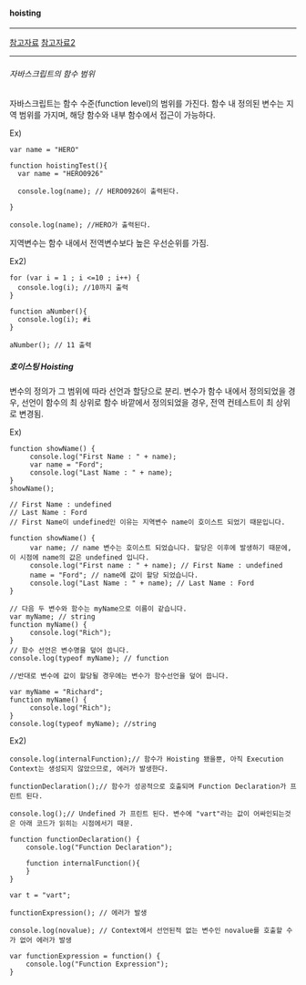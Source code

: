 #### hoisting

---

[참고자료](http://mohwaproject.tistory.com/entry/%EC%9E%90%EB%B0%94%EC%8A%A4%ED%81%AC%EB%A6%BD%ED%8A%B8-%ED%95%A8%EC%88%98-%ED%98%B8%EC%9D%B4%EC%8A%A4%ED%8C%85)
[참고자료2](http://chanlee.github.io/2013/12/10/javascript-variable-scope-and-hoisting/)

---

###### 자바스크립트의 함수 범위

자바스크립트는 함수 수준(function level)의 범위를 가진다.
함수 내 정의된 변수는 지역 범위를 가지며,
해당 함수와 내부 함수에서 접근이 가능하다.

Ex)

```
var name = "HERO"

function hoistingTest(){
  var name = "HERO0926"
  
  console.log(name); // HERO0926이 출력된다.

}

console.log(name); //HERO가 출력된다.
```

지역변수는 함수 내에서 전역변수보다 높은 우선순위를 가짐.

Ex2)

```
for (var i = 1 ; i <=10 ; i++) {
  console.log(i); //10까지 출력
}

function aNumber(){
  console.log(i); #i
}

aNumber(); // 11 출력
```

##### 호이스팅 Hoisting

변수의 정의가 그 범위에 따라 선언과 할당으로 분리.
변수가 함수 내에서 정의되었을 경우, 선언이 함수의 최 상위로
함수 바깥에서 정의되었을 경우, 전역 컨테스트이 최 상위로 변경됨.

Ex)
```
function showName() {
     console.log("First Name : " + name);
     var name = "Ford";
     console.log("Last Name : " + name);
}
showName();

// First Name : undefined
// Last Name : Ford
// First Name이 undefined인 이유는 지역변수 name이 호이스트 되었기 때문입니다.

function showName() {
     var name; // name 변수는 호이스트 되었습니다. 할당은 이후에 발생하기 때문에, 이 시점에 name의 값은 undefined 입니다.
     console.log("First name : " + name); // First Name : undefined
     name = "Ford"; // name에 값이 할당 되었습니다.
     console.log("Last Name : " + name); // Last Name : Ford
}

// 다음 두 변수와 함수는 myName으로 이름이 같습니다.
var myName; // string
function myName() {
     console.log("Rich");
}
// 함수 선언은 변수명을 덮어 씁니다.
console.log(typeof myName); // function

//반대로 변수에 값이 할당될 경우에는 변수가 함수선언을 덮어 씁니다.

var myName = "Richard";
function myName() {
     console.log("Rich");
}
console.log(typeof myName); //string
```


Ex2)

```
console.log(internalFunction);// 함수가 Hoisting 됐을뿐, 아직 Execution Context는 생성되지 않았으므로, 에러가 발생한다.

functionDeclaration();// 함수가 성공적으로 호출되며 Function Declaration가 프린트 된다.

console.log();// Undefined 가 프린트 된다. 변수에 "vart"라는 값이 어싸인되는것은 아래 코드가 읽히는 시점에서기 때문.

function functionDeclaration() {
    console.log("Function Declaration");
    
    function internalFunction(){
    }
}

var t = "vart";

functionExpression(); // 에러가 발생

console.log(novalue); // Context에서 선언된적 없는 변수인 novalue를 호출할 수가 없어 에러가 발생

var functionExpression = function() {
    console.log("Function Expression");
}
```

